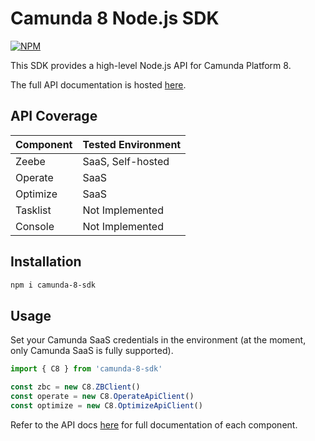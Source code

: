 # Camunda 8 Node.js SDK

[![NPM](https://nodei.co/npm/camunda-8-sdk.png)](https://npmjs.org/package/camunda-8-sdk) 

This SDK provides a high-level Node.js API for Camunda Platform 8. 

The full API documentation is hosted [here](https://camunda-community-hub.github.io/camunda-8-sdk-node-js/). 

## API Coverage

| Component   | Tested Environment  |
|---|---|
| Zeebe  | SaaS, Self-hosted  |
| Operate  | SaaS  | 
| Optimize  | SaaS  | 
| Tasklist  |  Not Implemented  |
| Console   |  Not Implemented  |

## Installation

```bash
npm i camunda-8-sdk
```

## Usage

Set your Camunda SaaS credentials in the environment (at the moment, only Camunda SaaS is fully supported).

```typescript
import { C8 } from 'camunda-8-sdk'

const zbc = new C8.ZBClient()
const operate = new C8.OperateApiClient()
const optimize = new C8.OptimizeApiClient()
```

Refer to the API docs [here](https://camunda-community-hub.github.io/camunda-8-sdk-node-js/) for full documentation of each component.